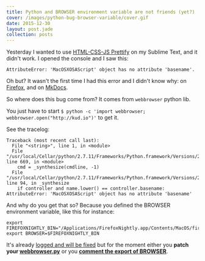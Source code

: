 ```yaml
---
title: Python and BROWSER environment variable are not friends (yet?)
cover: /images/python-bug-browser-variable/cover.gif
date: 2015-12-30
layout: post.jade
collection: posts
---
```


Yesterday I wanted to use [HTML-CSS-JS Prettify](https://packagecontrol.io/packages/HTML-CSS-JS%20Prettify) on my Sublime Text, and it didn't work. I opened the console and I saw this:

`AttributeError: 'MacOSXOSAScript' object has no attribute 'basename'.`

Oh but? It wasn't the first time I had this error and I didn't know why: on [Firefox](https://bugzilla.mozilla.org/show_bug.cgi?id=1012443), and on [MkDocs](https://github.com/mkdocs/mkdocs/issues/465).

So where does this bug come from? It comes from `webbrowser` python lib.

You just have to start `$ python -c 'import webbrowser; webbrowser.open("http://kud.io")'` to get it.

See the tracelog:

```console
Traceback (most recent call last):
  File "<string>", line 1, in <module>
  File "/usr/local/Cellar/python/2.7.11/Frameworks/Python.framework/Versions/2.7/lib/python2.7/webbrowser.py", line 669, in <module>
    cmd = _synthesize(cmdline, -1)
  File "/usr/local/Cellar/python/2.7.11/Frameworks/Python.framework/Versions/2.7/lib/python2.7/webbrowser.py", line 94, in _synthesize
    if controller and name.lower() == controller.basename:
AttributeError: 'MacOSXOSAScript' object has no attribute 'basename'
```

And why do you get that so? Because you defined the BROWSER environment variable, like this for instance:

```console
export FIREFOXNIGHTLY_BIN="/Applications/FirefoxNightly.app/Contents/MacOS/firefox"
export BROWSER=$FIREFOXNIGHTLY_BIN
```

It's already [logged and will be fixed](https://bugs.python.org/issue24955) but for the moment either you **patch your [webbrowser.py](https://github.com/python-git/python/blob/master/Lib/webbrowser.py#L94)** or you **[comment the export of BROWSER](https://github.com/kud/my/commit/b78b46441a64c185a6178d3bd707e22b9a236cb7)**.

